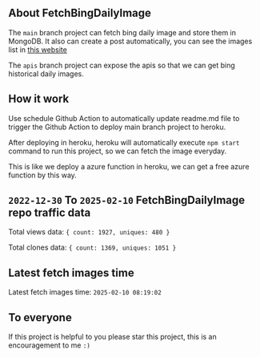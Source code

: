 ## About FetchBingDailyImage

The `main` branch project can fetch bing daily image and store them in MongoDB.
It also can create a post automatically, you can see the images list in [this website](https://oursalbum.netlify.app)

The `apis` branch project can expose the apis so that we can get bing historical daily images.

## How it work

Use schedule Github Action to automatically update readme.md file to trigger the Github Action to deploy main branch project to heroku.

After deploying in heroku, heroku will automatically execute `npm start` command to run this project, so we can fetch the image everyday.

This is like we deploy a azure function in heroku, we can get a free azure function by this way.

## `2022-12-30` To `2025-02-10` FetchBingDailyImage repo traffic data

Total views data: `{ count: 1927, uniques: 480 }`

Total clones data: `{ count: 1369, uniques: 1051 }`

## Latest fetch images time

Latest fetch images time: `2025-02-10 08:19:02`

## To everyone

If this project is helpful to you please star this project, this is an encouragement to me `:)`



